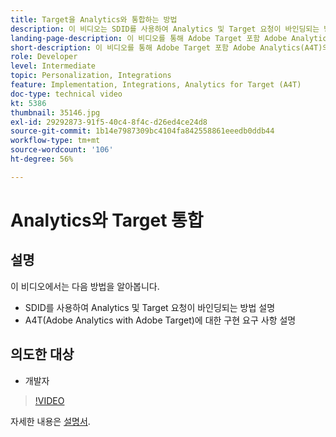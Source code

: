 ```yaml
---
title: Target을 Analytics와 통합하는 방법
description: 이 비디오는 SDID를 사용하여 Analytics 및 Target 요청이 바인딩되는 방식을 개발자에게 보여 줍니다. 이 비디오를 통해 Adobe Target 포함 Adobe Analytics(A4T)의 구현 요구 사항에 대해 알아보십시오.
landing-page-description: 이 비디오를 통해 Adobe Target 포함 Adobe Analytics(A4T)의 구현 요구 사항에 대해 알아보십시오.
short-description: 이 비디오를 통해 Adobe Target 포함 Adobe Analytics(A4T)의 구현 요구 사항에 대해 알아보십시오.
role: Developer
level: Intermediate
topic: Personalization, Integrations
feature: Implementation, Integrations, Analytics for Target (A4T)
doc-type: technical video
kt: 5386
thumbnail: 35146.jpg
exl-id: 29292873-91f5-40c4-8f4c-d26ed4ce24d8
source-git-commit: 1b14e7987309bc4104fa842558861eeedb0ddb44
workflow-type: tm+mt
source-wordcount: '106'
ht-degree: 56%

---
```


# Analytics와 Target 통합

## 설명

이 비디오에서는 다음 방법을 알아봅니다.

* SDID를 사용하여 Analytics 및 Target 요청이 바인딩되는 방법 설명
* A4T(Adobe Analytics with Adobe Target)에 대한 구현 요구 사항 설명

## 의도한 대상

* 개발자

>[!VIDEO](https://video.tv.adobe.com/v/35146/?quality=12)

자세한 내용은 [설명서](https://experienceleague.adobe.com/docs/target/using/integrate/a4t/a4timplementation.html?lang=en).
